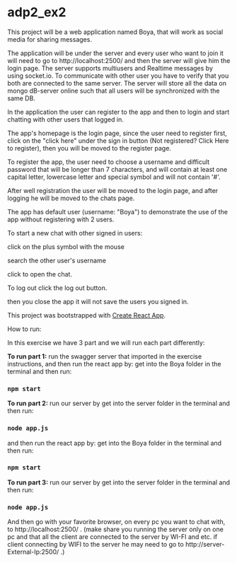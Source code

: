 # adp2_ex2

This project will be a web application named Boya, that will work as social media for sharing messages.

The application will be under the server and every user who want to join it will need to go to http://localhost:2500/
and then the server will give him the login page. The server supports multiusers and Realtime messages by using socket.io.
To communicate with other user you have to verify that you both are connected to the same server. The server will store all
the data on mongo dB-server online such that all users will be synchronized with the same DB.

In the application the user can register to the app and then to login and start chatting with other users that logged in.

The app's homepage is the login page, since the user need to register first, click on the "click here" under the sign in button
(Not registered? Click Here to register), then you will be moved to the register page.

To register the app, the user need to choose a username and difficult password that will be longer than 7 characters, and will
contain at least one capital letter, lowercase letter and special symbol and will not contain '#'.

After well registration the user will be moved to the login page, and after logging he will be moved to the chats page.

The app has default user (username: "Boya") to demonstrate the use of the app without registering with 2 users.

To start a new chat with other signed in users:

click on the plus symbol with the mouse

search the other user's username

click to open the chat.

To log out click the log out button.

then you close the app it will not save the users you signed in.

This project was bootstrapped with [Create React App](https://github.com/facebook/create-react-app).

How to run:

In this exercise we have 3 part and we will run each part differently:

**To run part 1:** run the swagger server that imported in the exercise instructions, and then run the react app by:
get into the Boya folder in the terminal and then run:

### `npm start`

**To run part 2:** run our server by get into the server folder in the terminal and then run:

### `node app.js`

and then run the react app by: get into the Boya folder in the terminal and then run:

### `npm start`

**To run part 3:** run our server by get into the server folder in the terminal and then run:

### `node app.js`

And then go with your favorite browser, on every pc you want to chat with, to http://localhost:2500/ .
(make share you running the server only on one pc and that all the client are connected to the server by WI-FI and etc.
if client connecting by WIFI to the server he may need to go to http://server-External-Ip:2500/ .)
